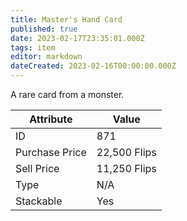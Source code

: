 ```yaml
---
title: Master's Hand Card
published: true
date: 2023-02-17T23:35:01.000Z
tags: item
editor: markdown
dateCreated: 2023-02-16T00:00:00.000Z
---
```


A rare card from a monster.

|Attribute|Value|
|-|-|
|ID|871|
|Purchase Price|22,500 Flips|
|Sell Price|11,250 Flips|
|Type|N/A|
|Stackable|Yes|

